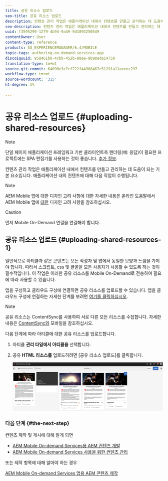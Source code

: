```yaml
---
title: 공유 리소스 업로드
seo-title: 공유 리소스 업로드
description: 컨텐츠 관리 작업은 애플리케이션 내에서 컨텐츠를 만들고 관리하는 데 도움이 되는 기본 요소입니다. 공유 리소스 업로드에 대해 알려면 이 페이지를 따르십시오.
seo-description: 컨텐츠 관리 작업은 애플리케이션 내에서 컨텐츠를 만들고 관리하는 데 도움이 되는 기본 요소입니다. 공유 리소스 업로드에 대해 알려면 이 페이지를 따르십시오.
uuid: f3595299-1279-4b94-9a49-9d1893250549
contentOwner: User
content-type: reference
products: SG_EXPERIENCEMANAGER/6.4/MOBILE
topic-tags: authoring-on-demand-services-app
discoiquuid: 958461b0-4cbb-452b-88ea-9b98ada14750
translation-type: tm+mt
source-git-commit: 64090e3c7cf722f44968467c51291a11aeeec237
workflow-type: tm+mt
source-wordcount: '315'
ht-degree: 1%

---
```



# 공유 리소스 업로드 {#uploading-shared-resources}

>[!NOTE]
>
>단일 페이지 애플리케이션 프레임워크 기반 클라이언트측 렌더링(예: 응답)이 필요한 프로젝트에는 SPA 편집기를 사용하는 것이 좋습니다. [추가 정보](/help/sites-developing/spa-overview.md).

컨텐츠 관리 작업은 애플리케이션 내에서 컨텐츠를 만들고 관리하는 데 도움이 되는 기본 요소입니다. 애플리케이션 내의 컨텐츠에 대해 다음 작업이 수행됩니다.

>[!NOTE]
>
>AEM Mobile 앱에 대한 디자인 고려 사항에 대한 자세한 내용은 온라인 도움말에서 AEM Mobile 앱에 [대한](https://helpx.adobe.com/digital-publishing-solution/help/design-app.html) 디자인 고려 사항을 참조하십시오.

>[!CAUTION]
>
>먼저 Mobile On-Demand 연결을 연결해야 합니다.

## 공유 리소스 업로드 {#uploading-shared-resources-1}

일반적으로 아티클과 같은 콘텐츠는 모든 작성자 및 앱에서 동일한 모양과 느낌을 가져야 합니다. 따라서 스크립트, css 및 글꼴을 모든 사용자가 사용할 수 있도록 하는 것이 필수적입니다. 이 작업은 이러한 공유 리소스를 Mobile On-Demand로 전송하여 필요에 따라 사용할 수 있습니다.

앱을 구성하고 클라우드 구성에 연결하면 공유 리소스를 업로드할 수 있습니다. 앱을 클라우드 구성에 연결하는 자세한 단계를 보려면 [여기를 클릭하십시오](/help/mobile/mobile-apps-ondemand-application-create-configure-action.md).

>[!NOTE]
>
>공유 리소스는 ContentSync를 사용하여 서로 다른 모든 리소스를 수집합니다. 자세한 내용은 [ContentSync와](/help/mobile/mobile-ondemand-contentsync.md) 모바일을 참조하십시오.

다음 단계에 따라 아티클에 대한 공유 리소스를 업로드합니다.

1. 아티클 **관리 타일에서 아티클을** 선택합니다.
1. 공유 **HTML 리소스를** 업로드하려면 [공유 리소스 업로드]를 클릭합니다.

   ![chlimage_1-133](assets/chlimage_1-133.png)

### 다음 단계 {#the-next-step}

컨텐츠 제작 및 게시에 대해 알게 되면

* [AEM Mobile On-demand Services용 AEM 컨텐츠 개발](/help/mobile/aem-mobile-on-demand.md)
* [AEM Mobile On-demand Services 사용을 위한 컨텐츠 관리](/help/mobile/aem-mobile.md)

또는 제작 항목에 대해 알아야 하는 경우

[AEM Mobile On-demand Services 앱용 AEM 콘텐츠 제작](/help/mobile/mobile-apps-ondemand.md)
